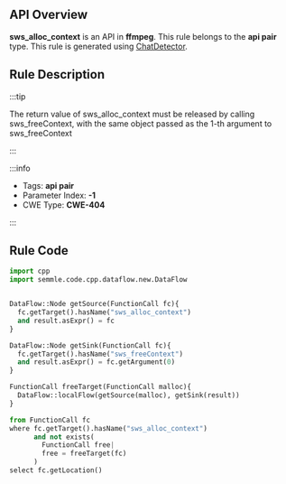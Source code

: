 ---
---


## API Overview
**sws_alloc_context** is an API in **ffmpeg**. This rule belongs to the **api pair** type. This rule is generated using [ChatDetector](../../tools/ChatDetector).
## Rule Description

:::tip

The return value of sws_alloc_context must be released by calling sws_freeContext, with the same object passed as the 1-th argument to sws_freeContext

:::

:::info

- Tags: **api pair**
- Parameter Index: **-1**
- CWE Type: **CWE-404**

:::

## Rule Code
```python
import cpp
import semmle.code.cpp.dataflow.new.DataFlow


DataFlow::Node getSource(FunctionCall fc){
  fc.getTarget().hasName("sws_alloc_context")
  and result.asExpr() = fc
}

DataFlow::Node getSink(FunctionCall fc){
  fc.getTarget().hasName("sws_freeContext")
  and result.asExpr() = fc.getArgument(0)
}

FunctionCall freeTarget(FunctionCall malloc){
  DataFlow::localFlow(getSource(malloc), getSink(result))
}

from FunctionCall fc
where fc.getTarget().hasName("sws_alloc_context")
      and not exists(
        FunctionCall free| 
        free = freeTarget(fc)
      )
select fc.getLocation()

```